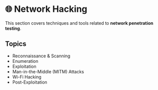 # 🌐 Network Hacking

This section covers techniques and tools related to **network penetration testing**.

## Topics
- Reconnaissance & Scanning  
- Enumeration  
- Exploitation  
- Man-in-the-Middle (MITM) Attacks  
- Wi-Fi Hacking  
- Post-Exploitation  
